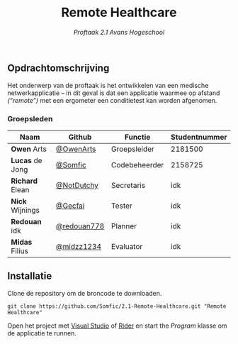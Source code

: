 
<div text-align="center">
    <!-- <img src="#" 
        align="right"
        width="280" 
        height="280"> -->
    <br>
    <br>
    <h1 align="center">Remote Healthcare</h1>
    <p align="center">
        <i>Proftaak 2.1 Avans Hogeschool</i>
    </p>
    <br>
</div>

## Opdrachtomschrijving
Het onderwerp van de proftaak is het ontwikkelen van een medische netwerkapplicatie – in dit geval is dat een applicatie waarmee op afstand *(“remote”)* met een ergometer een conditietest kan worden afgenomen.

### Groepsleden
| Naam | Github | Functie | Studentnummer | 
|------------------------------------------------------------|------------------------------------------------------|---------------|---------------|
| **Owen** Arts | [@OwenArts](https://github.com/OwenArts) | Groepsleider    | 2181500 |
| **Lucas** de Jong | [@Somfic](https://github.com/Somfic) | Codebeheerder | 2158725 |
| **Richard** Elean | [@NotDutchy](https://github.com/NotDutchy) | Secretaris | idk |
| **Nick** Wijnings | [@Gecfai](https://github.com/nickwijnings) | Tester | idk |
| **Redouan** idk | [@redouan778](https://github.com/redouan778) | Planner | idk |
| **Midas** Filius | [@midzz1234](https://github.com/midzz1234) | Evaluator | idk |

## Installatie
Clone de repository om de broncode te downloaden.
```
git clone https://github.com/Somfic/2.1-Remote-Healthcare.git "Remote Healthcare"
```
Open het project met [Visual Studio](https://visualstudio.microsoft.com) of [Rider](https://www.jetbrains.com/rider/) en start the *Program* klasse om de applicatie te runnen.

